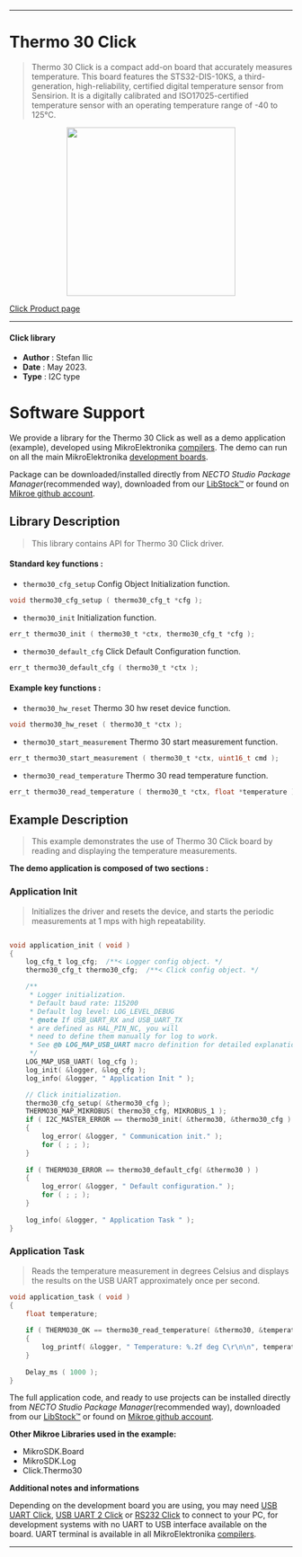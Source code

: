 
---
# Thermo 30 Click

> Thermo 30 Click is a compact add-on board that accurately measures temperature. This board features the STS32-DIS-10KS, a third-generation, high-reliability, certified digital temperature sensor from Sensirion. It is a digitally calibrated and ISO17025-certified temperature sensor with an operating temperature range of -40 to 125°C. 

<p align="center">
  <img src="https://download.mikroe.com/images/click_for_ide/thermo30_click.png" height=300px>
</p>

[Click Product page](https://www.mikroe.com/thermo-30-click)

---


#### Click library

- **Author**        : Stefan Ilic
- **Date**          : May 2023.
- **Type**          : I2C type


# Software Support

We provide a library for the Thermo 30 Click
as well as a demo application (example), developed using MikroElektronika
[compilers](https://www.mikroe.com/necto-studio).
The demo can run on all the main MikroElektronika [development boards](https://www.mikroe.com/development-boards).

Package can be downloaded/installed directly from *NECTO Studio Package Manager*(recommended way), downloaded from our [LibStock&trade;](https://libstock.mikroe.com) or found on [Mikroe github account](https://github.com/MikroElektronika/mikrosdk_click_v2/tree/master/clicks).

## Library Description

> This library contains API for Thermo 30 Click driver.

#### Standard key functions :

- `thermo30_cfg_setup` Config Object Initialization function.
```c
void thermo30_cfg_setup ( thermo30_cfg_t *cfg );
```

- `thermo30_init` Initialization function.
```c
err_t thermo30_init ( thermo30_t *ctx, thermo30_cfg_t *cfg );
```

- `thermo30_default_cfg` Click Default Configuration function.
```c
err_t thermo30_default_cfg ( thermo30_t *ctx );
```

#### Example key functions :

- `thermo30_hw_reset` Thermo 30 hw reset device function.
```c
void thermo30_hw_reset ( thermo30_t *ctx );
```

- `thermo30_start_measurement` Thermo 30 start measurement function.
```c
err_t thermo30_start_measurement ( thermo30_t *ctx, uint16_t cmd );
```

- `thermo30_read_temperature` Thermo 30 read temperature function.
```c
err_t thermo30_read_temperature ( thermo30_t *ctx, float *temperature );
```

## Example Description

> This example demonstrates the use of Thermo 30 Click board by reading and displaying
  the temperature measurements.

**The demo application is composed of two sections :**

### Application Init

> Initializes the driver and resets the device, and
  starts the periodic measurements at 1 mps with high repeatability.

```c

void application_init ( void ) 
{
    log_cfg_t log_cfg;  /**< Logger config object. */
    thermo30_cfg_t thermo30_cfg;  /**< Click config object. */

    /** 
     * Logger initialization.
     * Default baud rate: 115200
     * Default log level: LOG_LEVEL_DEBUG
     * @note If USB_UART_RX and USB_UART_TX 
     * are defined as HAL_PIN_NC, you will 
     * need to define them manually for log to work. 
     * See @b LOG_MAP_USB_UART macro definition for detailed explanation.
     */
    LOG_MAP_USB_UART( log_cfg );
    log_init( &logger, &log_cfg );
    log_info( &logger, " Application Init " );

    // Click initialization.
    thermo30_cfg_setup( &thermo30_cfg );
    THERMO30_MAP_MIKROBUS( thermo30_cfg, MIKROBUS_1 );
    if ( I2C_MASTER_ERROR == thermo30_init( &thermo30, &thermo30_cfg ) ) 
    {
        log_error( &logger, " Communication init." );
        for ( ; ; );
    }
   
    if ( THERMO30_ERROR == thermo30_default_cfg( &thermo30 ) )
    {
        log_error( &logger, " Default configuration." );
        for ( ; ; );
    }
    
    log_info( &logger, " Application Task " );
}

```

### Application Task

> Reads the temperature measurement in degrees Celsius and displays the results on the USB UART
  approximately once per second.

```c
void application_task ( void ) 
{
    float temperature;
    
    if ( THERMO30_OK == thermo30_read_temperature( &thermo30, &temperature ) )
    {
        log_printf( &logger, " Temperature: %.2f deg C\r\n\n", temperature );
    }
    
    Delay_ms ( 1000 );
}

```

The full application code, and ready to use projects can be installed directly from *NECTO Studio Package Manager*(recommended way), downloaded from our [LibStock&trade;](https://libstock.mikroe.com) or found on [Mikroe github account](https://github.com/MikroElektronika/mikrosdk_click_v2/tree/master/clicks).

**Other Mikroe Libraries used in the example:**

- MikroSDK.Board
- MikroSDK.Log
- Click.Thermo30

**Additional notes and informations**

Depending on the development board you are using, you may need
[USB UART Click](https://www.mikroe.com/usb-uart-click),
[USB UART 2 Click](https://www.mikroe.com/usb-uart-2-click) or
[RS232 Click](https://www.mikroe.com/rs232-click) to connect to your PC, for
development systems with no UART to USB interface available on the board. UART
terminal is available in all MikroElektronika
[compilers](https://shop.mikroe.com/compilers).

---

